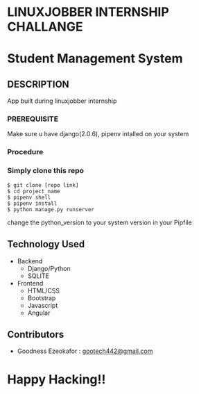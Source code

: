 # LINUXJOBBER INTERNSHIP CHALLANGE
Student Management System
=============
## DESCRIPTION
App built during linuxjobber internship

### PREREQUISITE
Make sure u have django(2.0.6), pipenv intalled on your system
### Procedure
### Simply clone this repo
    $ git clone [repo link]
    $ cd project_name
    $ pipenv shell
    $ pipenv install
    $ python manage.py runserver

change the python_version to your system version in your Pipfile

## Technology Used
* Backend 
    * Django/Python
    * SQLITE
* Frontend
    * HTML/CSS
    * Bootstrap
    * Javascript
    * Angular

<p>  </p>

## Contributors
* Goodness Ezeokafor : gootech442@gmail.com

# Happy Hacking!!